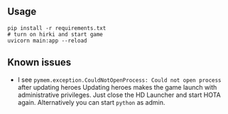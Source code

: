 ## Usage

```
pip install -r requirements.txt
# turn on hirki and start game
uvicorn main:app --reload
```

## Known issues

- I see `pymem.exception.CouldNotOpenProcess: Could not open process` after updating heroes Updating heroes makes the
  game launch with administrative privileges. Just close the HD Launcher and start HOTA again. Alternatively you can
  start `python` as admin.

